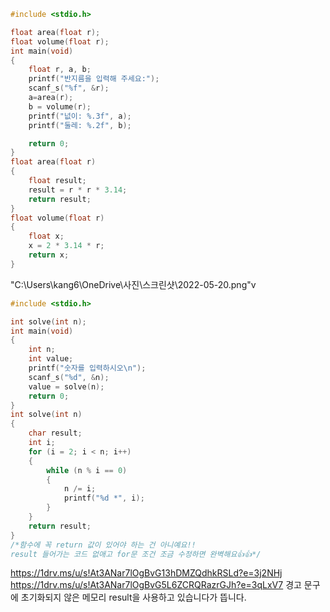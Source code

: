 ```c
#include <stdio.h>

float area(float r);
float volume(float r);
int main(void)
{
	float r, a, b;
	printf("반지름을 입력해 주세요:");
	scanf_s("%f", &r);
	a=area(r);
	b = volume(r);
	printf("넚이: %.3f", a);
	printf("둘레: %.2f", b);

	return 0;
}
float area(float r)
{
	float result;
	result = r * r * 3.14;
	return result;
}
float volume(float r)
{
	float x;
	x = 2 * 3.14 * r;
	return x;
}
```
"C:\Users\kang6\OneDrive\사진\스크린샷\2022-05-20.png"v
```c
#include <stdio.h>

int solve(int n);
int main(void)
{
	int n;
	int value;
	printf("숫자를 입력하시오\n");
	scanf_s("%d", &n);
	value = solve(n);
	return 0;
}
int solve(int n)
{
	char result;
	int i;
	for (i = 2; i < n; i++)
	{
		while (n % i == 0)
		{
			n /= i;
			printf("%d *", i);
		}
	}
	return result;
}
/*함수에 꼭 return 값이 있어야 하는 건 아니예요!!
result 들어가는 코드 없애고 for문 조건 조금 수정하면 완벽해요👍👍*/
```
https://1drv.ms/u/s!At3ANar7lOgBvG13hDMZQdhkRSLd?e=3j2NHj
https://1drv.ms/u/s!At3ANar7lOgBvG5L6ZCRQRazrGJh?e=3qLxV7
경고 문구에 초기화되지 않은 메모리 result을 사용하고 있습니다가 뜹니다.
